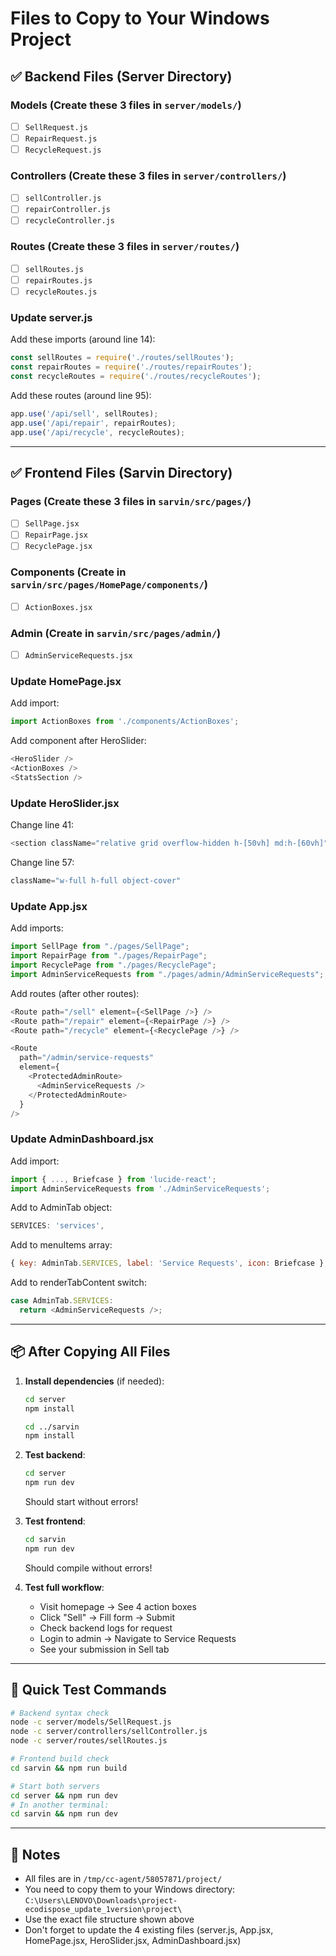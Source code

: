 # Files to Copy to Your Windows Project

## ✅ Backend Files (Server Directory)

### Models (Create these 3 files in `server/models/`)
- [ ] `SellRequest.js`
- [ ] `RepairRequest.js`
- [ ] `RecycleRequest.js`

### Controllers (Create these 3 files in `server/controllers/`)
- [ ] `sellController.js`
- [ ] `repairController.js`
- [ ] `recycleController.js`

### Routes (Create these 3 files in `server/routes/`)
- [ ] `sellRoutes.js`
- [ ] `repairRoutes.js`
- [ ] `recycleRoutes.js`

### Update server.js
Add these imports (around line 14):
```javascript
const sellRoutes = require('./routes/sellRoutes');
const repairRoutes = require('./routes/repairRoutes');
const recycleRoutes = require('./routes/recycleRoutes');
```

Add these routes (around line 95):
```javascript
app.use('/api/sell', sellRoutes);
app.use('/api/repair', repairRoutes);
app.use('/api/recycle', recycleRoutes);
```

---

## ✅ Frontend Files (Sarvin Directory)

### Pages (Create these 3 files in `sarvin/src/pages/`)
- [ ] `SellPage.jsx`
- [ ] `RepairPage.jsx`
- [ ] `RecyclePage.jsx`

### Components (Create in `sarvin/src/pages/HomePage/components/`)
- [ ] `ActionBoxes.jsx`

### Admin (Create in `sarvin/src/pages/admin/`)
- [ ] `AdminServiceRequests.jsx`

### Update HomePage.jsx
Add import:
```javascript
import ActionBoxes from './components/ActionBoxes';
```

Add component after HeroSlider:
```javascript
<HeroSlider />
<ActionBoxes />
<StatsSection />
```

### Update HeroSlider.jsx
Change line 41:
```javascript
<section className="relative grid overflow-hidden h-[50vh] md:h-[60vh]">
```

Change line 57:
```javascript
className="w-full h-full object-cover"
```

### Update App.jsx
Add imports:
```javascript
import SellPage from "./pages/SellPage";
import RepairPage from "./pages/RepairPage";
import RecyclePage from "./pages/RecyclePage";
import AdminServiceRequests from "./pages/admin/AdminServiceRequests";
```

Add routes (after other routes):
```javascript
<Route path="/sell" element={<SellPage />} />
<Route path="/repair" element={<RepairPage />} />
<Route path="/recycle" element={<RecyclePage />} />

<Route
  path="/admin/service-requests"
  element={
    <ProtectedAdminRoute>
      <AdminServiceRequests />
    </ProtectedAdminRoute>
  }
/>
```

### Update AdminDashboard.jsx

Add import:
```javascript
import { ..., Briefcase } from 'lucide-react';
import AdminServiceRequests from './AdminServiceRequests';
```

Add to AdminTab object:
```javascript
SERVICES: 'services',
```

Add to menuItems array:
```javascript
{ key: AdminTab.SERVICES, label: 'Service Requests', icon: Briefcase },
```

Add to renderTabContent switch:
```javascript
case AdminTab.SERVICES:
  return <AdminServiceRequests />;
```

---

## 📦 After Copying All Files

1. **Install dependencies** (if needed):
   ```bash
   cd server
   npm install

   cd ../sarvin
   npm install
   ```

2. **Test backend**:
   ```bash
   cd server
   npm run dev
   ```
   Should start without errors!

3. **Test frontend**:
   ```bash
   cd sarvin
   npm run dev
   ```
   Should compile without errors!

4. **Test full workflow**:
   - Visit homepage → See 4 action boxes
   - Click "Sell" → Fill form → Submit
   - Check backend logs for request
   - Login to admin → Navigate to Service Requests
   - See your submission in Sell tab

---

## 🎯 Quick Test Commands

```bash
# Backend syntax check
node -c server/models/SellRequest.js
node -c server/controllers/sellController.js
node -c server/routes/sellRoutes.js

# Frontend build check
cd sarvin && npm run build

# Start both servers
cd server && npm run dev
# In another terminal:
cd sarvin && npm run dev
```

---

## 📝 Notes

- All files are in `/tmp/cc-agent/58057871/project/`
- You need to copy them to your Windows directory:
  `C:\Users\LENOVO\Downloads\project-ecodispose_update_1version\project\`
- Use the exact file structure shown above
- Don't forget to update the 4 existing files (server.js, App.jsx, HomePage.jsx, HeroSlider.jsx, AdminDashboard.jsx)
